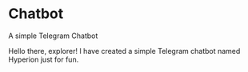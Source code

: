 # Chatbot
A simple Telegram Chatbot

Hello there, explorer! I have created a simple Telegram chatbot named Hyperion just for fun.
